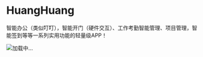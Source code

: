 # HuangHuang
智能办公（类似叮叮），智能开门（硬件交互）、工作考勤智能管理、项目管理，智能签到等等一系列实用功能的轻量级APP！

![加载中...](http://upload-images.jianshu.io/upload_images/5276837-ddaae4a0203d9d3b.gif?imageMogr2/auto-orient/strip)